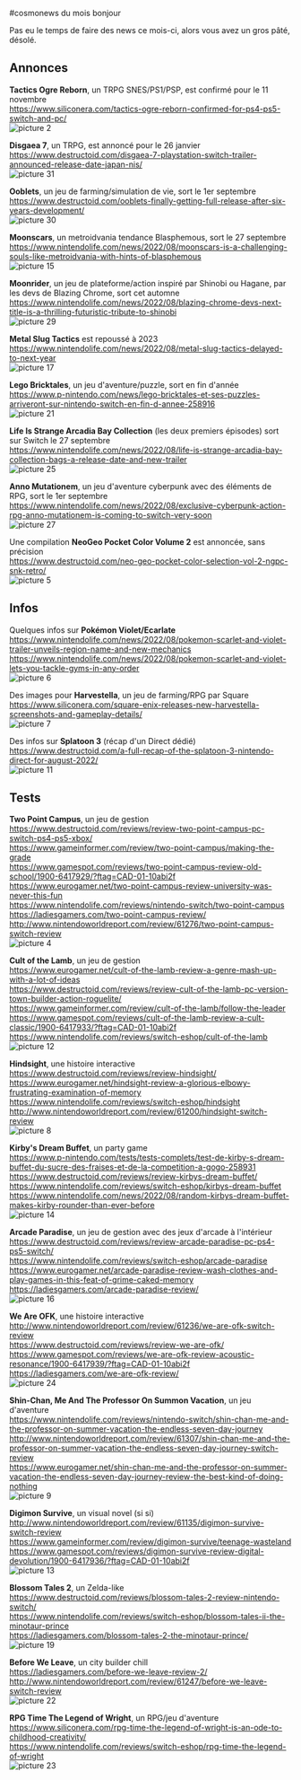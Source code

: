#cosmonews du mois bonjour  
  
Pas eu le temps de faire des news ce mois-ci, alors vous avez un gros pâté, désolé.  
  
## Annonces  
  
**Tactics Ogre Reborn**, un TRPG SNES/PS1/PSP, est confirmé pour le 11 novembre  
https://www.siliconera.com/tactics-ogre-reborn-confirmed-for-ps4-ps5-switch-and-pc/  
![picture 2](https://i.imgur.com/3Tp8IuDm.jpg)  
  
**Disgaea 7**, un TRPG, est annoncé pour le 26 janvier  
https://www.destructoid.com/disgaea-7-playstation-switch-trailer-announced-release-date-japan-nis/  
![picture 31](https://i.imgur.com/BjaWmFZm.jpg)  
  
**Ooblets**, un jeu de farming/simulation de vie, sort le 1er septembre  
https://www.destructoid.com/ooblets-finally-getting-full-release-after-six-years-development/  
![picture 30](https://i.imgur.com/wDHDCmWm.jpg)  
  
**Moonscars**, un metroidvania tendance Blasphemous, sort le 27 septembre  
https://www.nintendolife.com/news/2022/08/moonscars-is-a-challenging-souls-like-metroidvania-with-hints-of-blasphemous  
![picture 15](https://i.imgur.com/65S0jJhm.png)  
  
**Moonrider**, un jeu de plateforme/action inspiré par Shinobi ou Hagane, par les devs de Blazing Chrome, sort cet automne  
https://www.nintendolife.com/news/2022/08/blazing-chrome-devs-next-title-is-a-thrilling-futuristic-tribute-to-shinobi  
![picture 29](https://i.imgur.com/u41TJiQm.jpg)  
  
**Metal Slug Tactics** est repoussé à 2023  
https://www.nintendolife.com/news/2022/08/metal-slug-tactics-delayed-to-next-year  
![picture 17](https://i.imgur.com/krJrbIXm.jpg)  
  
**Lego Bricktales**, un jeu d'aventure/puzzle, sort en fin d'année  
https://www.p-nintendo.com/news/lego-bricktales-et-ses-puzzles-arriveront-sur-nintendo-switch-en-fin-d-annee-258916  
![picture 21](https://i.imgur.com/rxqJYbhm.jpg)  
  
**Life Is Strange Arcadia Bay Collection** (les deux premiers épisodes) sort sur Switch le 27 septembre  
https://www.nintendolife.com/news/2022/08/life-is-strange-arcadia-bay-collection-bags-a-release-date-and-new-trailer  
![picture 25](https://i.imgur.com/wMRuTeHm.png)  
  
**Anno Mutationem**, un jeu d'aventure cyberpunk avec des éléments de RPG, sort le 1er septembre  
https://www.nintendolife.com/news/2022/08/exclusive-cyberpunk-action-rpg-anno-mutationem-is-coming-to-switch-very-soon  
![picture 27](https://i.imgur.com/PTffzSwm.jpg)  
  
Une compilation **NeoGeo Pocket Color Volume 2** est annoncée, sans précision  
https://www.destructoid.com/neo-geo-pocket-color-selection-vol-2-ngpc-snk-retro/  
![picture 5](https://i.imgur.com/RLYdHs1m.jpg)  
  
## Infos  
  
Quelques infos sur **Pokémon Violet/Ecarlate**  
https://www.nintendolife.com/news/2022/08/pokemon-scarlet-and-violet-trailer-unveils-region-name-and-new-mechanics  
https://www.nintendolife.com/news/2022/08/pokemon-scarlet-and-violet-lets-you-tackle-gyms-in-any-order  
![picture 6](https://i.imgur.com/qtfRAwZm.jpg)  
  
Des images pour **Harvestella**, un jeu de farming/RPG par Square  
https://www.siliconera.com/square-enix-releases-new-harvestella-screenshots-and-gameplay-details/  
![picture 7](https://i.imgur.com/QSArtlrm.png)  
  
Des infos sur **Splatoon 3** (récap d'un Direct dédié)  
https://www.destructoid.com/a-full-recap-of-the-splatoon-3-nintendo-direct-for-august-2022/  
![picture 11](https://i.imgur.com/2Rn9PDwm.png)  
  
## Tests  
  
**Two Point Campus**, un jeu de gestion  
https://www.destructoid.com/reviews/review-two-point-campus-pc-switch-ps4-ps5-xbox/  
https://www.gameinformer.com/review/two-point-campus/making-the-grade  
https://www.gamespot.com/reviews/two-point-campus-review-old-school/1900-6417929/?ftag=CAD-01-10abi2f  
https://www.eurogamer.net/two-point-campus-review-university-was-never-this-fun  
https://www.nintendolife.com/reviews/nintendo-switch/two-point-campus  
https://ladiesgamers.com/two-point-campus-review/  
http://www.nintendoworldreport.com/review/61276/two-point-campus-switch-review  
![picture 4](https://i.imgur.com/vebfjExm.jpg)  
  
**Cult of the Lamb**, un jeu de gestion  
https://www.eurogamer.net/cult-of-the-lamb-review-a-genre-mash-up-with-a-lot-of-ideas  
https://www.destructoid.com/reviews/review-cult-of-the-lamb-pc-version-town-builder-action-roguelite/  
https://www.gameinformer.com/review/cult-of-the-lamb/follow-the-leader  
https://www.gamespot.com/reviews/cult-of-the-lamb-review-a-cult-classic/1900-6417933/?ftag=CAD-01-10abi2f  
https://www.nintendolife.com/reviews/switch-eshop/cult-of-the-lamb  
![picture 12](https://i.imgur.com/FJL7BAbm.jpg)  
  
**Hindsight**, une histoire interactive  
https://www.destructoid.com/reviews/review-hindsight/  
https://www.eurogamer.net/hindsight-review-a-glorious-elbowy-frustrating-examination-of-memory  
https://www.nintendolife.com/reviews/switch-eshop/hindsight  
http://www.nintendoworldreport.com/review/61200/hindsight-switch-review  
![picture 8](https://i.imgur.com/ZdQ2LiHm.jpg)  
  
**Kirby's Dream Buffet**, un party game  
https://www.p-nintendo.com/tests/tests-complets/test-de-kirby-s-dream-buffet-du-sucre-des-fraises-et-de-la-competition-a-gogo-258931  
https://www.destructoid.com/reviews/review-kirbys-dream-buffet/  
https://www.nintendolife.com/reviews/switch-eshop/kirbys-dream-buffet  
https://www.nintendolife.com/news/2022/08/random-kirbys-dream-buffet-makes-kirby-rounder-than-ever-before  
![picture 14](https://i.imgur.com/8Jn1bvjm.jpg)  
  
**Arcade Paradise**, un jeu de gestion avec des jeux d'arcade à l'intérieur  
https://www.destructoid.com/reviews/review-arcade-paradise-pc-ps4-ps5-switch/  
https://www.nintendolife.com/reviews/switch-eshop/arcade-paradise  
https://www.eurogamer.net/arcade-paradise-review-wash-clothes-and-play-games-in-this-feat-of-grime-caked-memory  
https://ladiesgamers.com/arcade-paradise-review/  
![picture 16](https://i.imgur.com/LKkeCoVm.jpg)  
  
**We Are OFK**, une histoire interactive  
http://www.nintendoworldreport.com/review/61236/we-are-ofk-switch-review  
https://www.destructoid.com/reviews/review-we-are-ofk/  
https://www.gamespot.com/reviews/we-are-ofk-review-acoustic-resonance/1900-6417939/?ftag=CAD-01-10abi2f  
https://ladiesgamers.com/we-are-ofk-review/  
![picture 24](https://i.imgur.com/4VE9pCwm.png)  
  
**Shin-Chan, Me And The Professor On Summon Vacation**, un jeu d'aventure  
https://www.nintendolife.com/reviews/nintendo-switch/shin-chan-me-and-the-professor-on-summer-vacation-the-endless-seven-day-journey  
http://www.nintendoworldreport.com/review/61307/shin-chan-me-and-the-professor-on-summer-vacation-the-endless-seven-day-journey-switch-review  
https://www.eurogamer.net/shin-chan-me-and-the-professor-on-summer-vacation-the-endless-seven-day-journey-review-the-best-kind-of-doing-nothing  
![picture 9](https://i.imgur.com/QVcmY6Um.jpg)  
  
**Digimon Survive**, un visual novel (si si)  
http://www.nintendoworldreport.com/review/61135/digimon-survive-switch-review  
https://www.gameinformer.com/review/digimon-survive/teenage-wasteland  
https://www.gamespot.com/reviews/digimon-survive-review-digital-devolution/1900-6417936/?ftag=CAD-01-10abi2f  
![picture 13](https://i.imgur.com/qImsGR0m.png)  
  
**Blossom Tales 2**, un Zelda-like  
https://www.destructoid.com/reviews/blossom-tales-2-review-nintendo-switch/  
https://www.nintendolife.com/reviews/switch-eshop/blossom-tales-ii-the-minotaur-prince  
https://ladiesgamers.com/blossom-tales-2-the-minotaur-prince/  
![picture 19](https://i.imgur.com/lzSgx3Ym.jpg)  
  
**Before We Leave**, un city builder chill  
https://ladiesgamers.com/before-we-leave-review-2/  
http://www.nintendoworldreport.com/review/61247/before-we-leave-switch-review  
![picture 22](https://i.imgur.com/YkJieJ8m.png)  
  
**RPG Time The Legend of Wright**, un RPG/jeu d'aventure  
https://www.siliconera.com/rpg-time-the-legend-of-wright-is-an-ode-to-childhood-creativity/  
https://www.nintendolife.com/reviews/switch-eshop/rpg-time-the-legend-of-wright  
![picture 23](https://i.imgur.com/JTJZ5hIm.png)  

